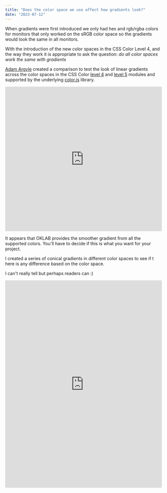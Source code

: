 ```yaml
---
title: "Does the color space we use affect how gradients look?"
date: "2023-07-12"
---
```


When gradients were first introduced we only had hex and rgb/rgba colors for monitors that only worked on the sRGB color space so the gradients would look the same in all monitors.

With the introduction of the new color spaces in the CSS Color Level 4, and the way they work it is appropriate to ask the question: _do all color spaces work the same with gradients_

[Adam Argyle](https://twitter.com/argyleink) created a comparison to test the look of linear gradients across the color spaces in the CSS Color [level 4](https://www.w3.org/TR/css-color-4/) and [level 5](https://www.w3.org/TR/css-color-5/) modules and supported by the underlying [color.js](https://colorjs.io) library.

<iframe height="465.1748046875" style="width: 100%;" scrolling="no" title="Interactive color space interpolation results" src="https://codepen.io/argyleink/embed/JjZajmb?default-tab=result" frameborder="no" loading="lazy" allowtransparency="true" allowfullscreen="true">See the Pen <a href="https://codepen.io/argyleink/pen/JjZajmb"> Interactive color space interpolation results</a> by Adam Argyle (<a href="https://codepen.io/argyleink">@argyleink</a>) on <a href="https://codepen.io">CodePen</a>. </iframe>

It appears that OKLAB provides the smoother gradient from all the supported colors. You'll have to decide if this is what you want for your project.

I created a series of conical gradients in different color spaces to see if t here is any difference based on the color space.

I can't really tell but perhaps readers can :)

<iframe height="667.498779296875" style="width: 100%;" scrolling="no" title="Repeating Gradients Demo" src="https://codepen.io/caraya/embed/zYMGmQP?default-tab=js%2Cresult" frameborder="no" loading="lazy" allowtransparency="true" allowfullscreen="true">See the Pen <a href="https://codepen.io/caraya/pen/zYMGmQP"> Repeating Gradients Demo</a> by Carlos Araya (<a href="https://codepen.io/caraya">@caraya</a>) on <a href="https://codepen.io">CodePen</a>. </iframe>
